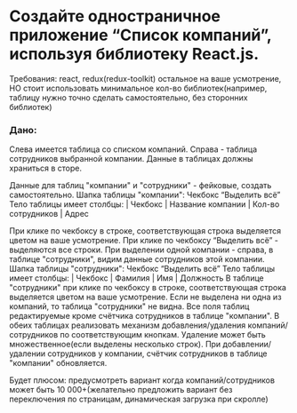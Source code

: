 # Создайте одностраничное приложение “Список компаний”, используя библиотеку React.js.

Требования: react, redux(redux-toolkit) остальное на ваше усмотрение, НО стоит использовать
минимальное кол-во библиотек(например, таблицу нужно точно сделать самостоятельно, без
сторонних библиотек)

<h3>Дано:</h3>  
<p>Слева имеется таблица со списком компаний. Справа - таблица сотрудников выбранной
компании. Данные в таблицах должны храниться в сторе.</p>

Данные для таблиц &quot;компании&quot; и &quot;сотрудники&quot; - фейковые, создать самостоятельно.
Шапка таблицы &quot;компании&quot;: Чекбокс “Выделить всё”
Тело таблицы имеет столбцы: | Чекбокс | Название компании | Кол-во сотрудников | Адрес

При клике по чекбоксу в строке, соответствующая строка выделяется цветом на ваше усмотрение.
При клике по чекбоксу “Выделить всё” - выделяются все строки.
При выделении одной компании - справа, в таблице &quot;сотрудники&quot;, видим данные сотрудников
этой компании.
Шапка таблицы &quot;сотрудники&quot;: Чекбокс “Выделить всё”
Тело таблицы имеет столбцы: | Чекбокс | Фамилия | Имя | Должность
В таблице &quot;сотрудники&quot; при клике по чекбоксу в строке, соответствующая строка выделяется
цветом на ваше усмотрение.
Если не выделена ни одна из компаний, то таблица &quot;сотрудники&quot; не видна.
Все поля таблиц редактируемые кроме счётчика сотрудников в таблице &quot;компании&quot;.
В обеих таблицах реализовать механизм добавления/удаления компаний/сотрудников по
соответствующим кнопкам. Удаление может быть множественное(если выделены несколько
строк).
При добавлении/удалении сотрудников у компании, счётчик сотрудников в таблице &quot;компании&quot;
обновляется.

Будет плюсом: предусмотреть вариант когда компаний/сотрудников может быть 10
000+(желательно предложить вариант без переключения по страницам, динамическая загрузка
при скролле)

